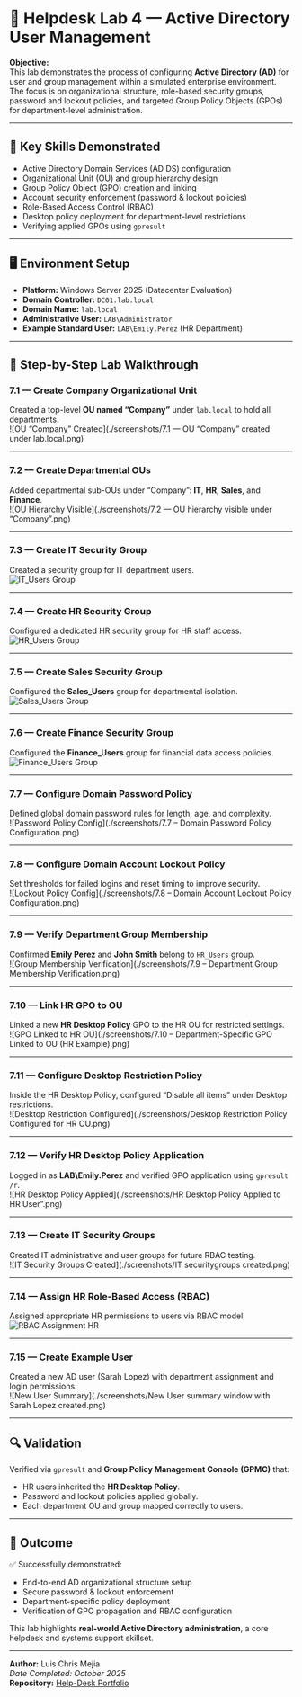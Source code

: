 # 🧩 Helpdesk Lab 4 — Active Directory User Management

**Objective:**  
This lab demonstrates the process of configuring **Active Directory (AD)** for user and group management within a simulated enterprise environment.  
The focus is on organizational structure, role-based security groups, password and lockout policies, and targeted Group Policy Objects (GPOs) for department-level administration.

---

## 🧠 Key Skills Demonstrated
- Active Directory Domain Services (AD DS) configuration
- Organizational Unit (OU) and group hierarchy design
- Group Policy Object (GPO) creation and linking
- Account security enforcement (password & lockout policies)
- Role-Based Access Control (RBAC)
- Desktop policy deployment for department-level restrictions
- Verifying applied GPOs using `gpresult`

---

## 🖥️ Environment Setup
- **Platform:** Windows Server 2025 (Datacenter Evaluation)  
- **Domain Controller:** `DC01.lab.local`  
- **Domain Name:** `lab.local`  
- **Administrative User:** `LAB\Administrator`  
- **Example Standard User:** `LAB\Emily.Perez` (HR Department)

---

## 🧱 Step-by-Step Lab Walkthrough

### 7.1 — Create Company Organizational Unit
Created a top-level **OU named “Company”** under `lab.local` to hold all departments.  
![OU “Company” Created](./screenshots/7.1 — OU “Company” created under lab.local.png)

---

### 7.2 — Create Departmental OUs
Added departmental sub-OUs under “Company”: **IT**, **HR**, **Sales**, and **Finance**.  
![OU Hierarchy Visible](./screenshots/7.2 — OU hierarchy visible under “Company”.png)

---

### 7.3 — Create IT Security Group
Created a security group for IT department users.  
![IT_Users Group](./screenshots/7.4a_IT_Users.png)

---

### 7.4 — Create HR Security Group
Configured a dedicated HR security group for HR staff access.  
![HR_Users Group](./screenshots/7.4b_HR_Users.png.png)

---

### 7.5 — Create Sales Security Group
Configured the **Sales_Users** group for departmental isolation.  
![Sales_Users Group](./screenshots/7.4c_Sales_Users.png.png)

---

### 7.6 — Create Finance Security Group
Configured the **Finance_Users** group for financial data access policies.  
![Finance_Users Group](./screenshots/7.4d_Finance_Users.png.png)

---

### 7.7 — Configure Domain Password Policy
Defined global domain password rules for length, age, and complexity.  
![Password Policy Config](./screenshots/7.7 – Domain Password Policy Configuration.png)

---

### 7.8 — Configure Domain Account Lockout Policy
Set thresholds for failed logins and reset timing to improve security.  
![Lockout Policy Config](./screenshots/7.8 – Domain Account Lockout Policy Configuration.png)

---

### 7.9 — Verify Department Group Membership
Confirmed **Emily Perez** and **John Smith** belong to `HR_Users` group.  
![Group Membership Verification](./screenshots/7.9 – Department Group Membership Verification.png)

---

### 7.10 — Link HR GPO to OU
Linked a new **HR Desktop Policy** GPO to the HR OU for restricted settings.  
![GPO Linked to HR OU](./screenshots/7.10 – Department-Specific GPO Linked to OU (HR Example).png)

---

### 7.11 — Configure Desktop Restriction Policy
Inside the HR Desktop Policy, configured “Disable all items” under Desktop restrictions.  
![Desktop Restriction Configured](./screenshots/Desktop Restriction Policy Configured for HR OU.png)

---

### 7.12 — Verify HR Desktop Policy Application
Logged in as **LAB\Emily.Perez** and verified GPO application using `gpresult /r`.  
![HR Desktop Policy Applied](./screenshots/HR Desktop Policy Applied to HR User”.png)

---

### 7.13 — Create IT Security Groups
Created IT administrative and user groups for future RBAC testing.  
![IT Security Groups Created](./screenshots/IT securitygroups created.png)

---

### 7.14 — Assign HR Role-Based Access (RBAC)
Assigned appropriate HR permissions to users via RBAC model.  
![RBAC Assignment HR](./screenshots/RbacassignmentHR.png)

---

### 7.15 — Create Example User
Created a new AD user (Sarah Lopez) with department assignment and login permissions.  
![New User Summary](./screenshots/New User summary window with Sarah Lopez created.png)

---

## 🔍 Validation
Verified via `gpresult` and **Group Policy Management Console (GPMC)** that:
- HR users inherited the **HR Desktop Policy**.
- Password and lockout policies applied globally.
- Each department OU and group mapped correctly to users.

---

## 🧾 Outcome
✅ Successfully demonstrated:
- End-to-end AD organizational structure setup  
- Secure password & lockout enforcement  
- Department-specific policy deployment  
- Verification of GPO propagation and RBAC configuration  

This lab highlights **real-world Active Directory administration**, a core helpdesk and systems support skillset.

---

**Author:** Luis Chris Mejia  
*Date Completed: October 2025*  
**Repository:** [Help-Desk Portfolio](https://github.com/ChrisCyberTech/help-desk-portfolio)